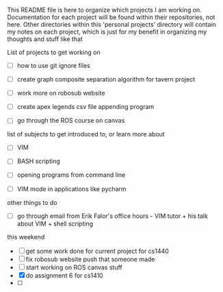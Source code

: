 This README file is here to organize which projects I am working on. Documentation for each project will be found within their repositories, not here. Other directories within this 'personal projects' directory will contain my notes on each project, which is just for my benefit in organizing my thoughts and stuff like that

List of projects to get working on
- [ ] how to use git ignore files
- [ ] create graph composite separation algorithm for tavern project
- [ ] work more on robosub website
- [ ] create apex legends csv file appending program
- [ ] go through the ROS course on canvas


list of subjects to get introduced to, or learn more about
- [ ] VIM
- [ ] BASH scripting
- [ ] opening programs from command line
- [ ] VIM mode in applications like pycharm


other things to do
- [ ] go through email from Erik Falor's office hours - VIM tutor + his talk about VIM + shell scripting

this weekend
- [ ] get some work done for current project for cs1440
- [ ] fix robosub website push that someone made
- [ ] start working on ROS canvas stuff
- [x] do assignment 6 for cs1410
- [ ] 